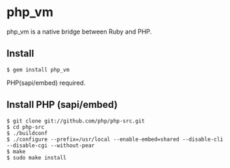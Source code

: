 php_vm
======================
php_vm is a native bridge between Ruby and PHP.

Install
------
	$ gem install php_vm

PHP(sapi/embed) required.


Install PHP (sapi/embed)
------
	$ git clone git://github.com/php/php-src.git
	$ cd php-src
	$ ./buildconf
	$ ./configure --prefix=/usr/local --enable-embed=shared --disable-cli --disable-cgi --without-pear
	$ make
	$ sudo make install
